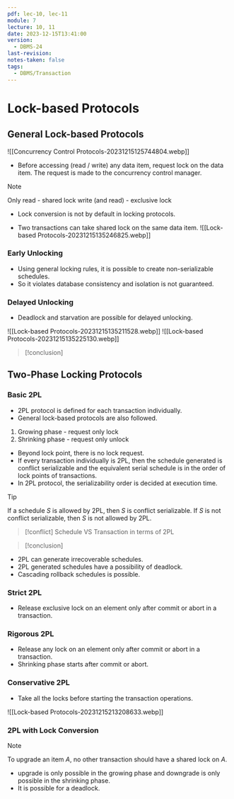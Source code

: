 ```yaml
---
pdf: lec-10, lec-11
module: 7
lecture: 10, 11
date: 2023-12-15T13:41:00
version:
  - DBMS-24
last-revision: 
notes-taken: false
tags:
  - DBMS/Transaction
---
```

# Lock-based Protocols

## General Lock-based Protocols

![[Concurrency Control Protocols-20231215125744804.webp]]

- Before accessing (read / write) any data item, request lock on the data item. The request is made to the concurrency control manager.

> [!NOTE]
> Only read - shared lock
> write (and read) - exclusive lock

- Lock conversion is not by default in locking protocols.

- Two transactions can take shared lock on the same data item.
![[Lock-based Protocols-20231215135246825.webp]]

### Early Unlocking

- Using general locking rules, it is possible to create non-serializable schedules.
- So it violates database consistency and isolation is not guaranteed.

### Delayed Unlocking

- Deadlock and starvation are  possible for delayed unlocking.

![[Lock-based Protocols-20231215135211528.webp]]
![[Lock-based Protocols-20231215135225130.webp]]


> [!conclusion] 


## Two-Phase Locking Protocols

### Basic 2PL
- 2PL protocol is defined for each transaction individually.
- General lock-based protocols are also followed.
1. Growing phase - request only lock
2. Shrinking phase - request only unlock

- Beyond lock point, there is no lock request.
- If every transaction individually is 2PL, then the schedule generated is conflict serializable and the equivalent serial schedule is in the order of lock points of transactions.
- In 2PL protocol, the serializability order is decided at execution time.

> [!tip] 
> If a schedule ${} S$ is allowed by 2PL, then $S {}$ is conflict serializable.
> If $S {}$ is not conflict serializable, then $S {}$ is not allowed by 2PL.


> [!conflict] Schedule VS Transaction in terms of 2PL
> 



> [!conclusion] 
- 2PL can generate irrecoverable schedules.
- 2PL generated schedules have a possibility of deadlock.
- Cascading rollback schedules is possible.

### Strict 2PL
- Release exclusive lock on an element only after commit or abort in a transaction.

### Rigorous 2PL
- Release any lock on an element only after commit or abort in a transaction.
- Shrinking phase starts after commit or abort.

### Conservative 2PL
- Take all the locks before starting the transaction operations.

![[Lock-based Protocols-20231215213208633.webp]]

### 2PL with Lock Conversion


> [!NOTE] 
> To upgrade an item ${} A$, no other transaction should have a shared lock on $A$.

- upgrade is only possible in the growing phase and downgrade is only possible in the shrinking phase.
- It is possible for a deadlock.
